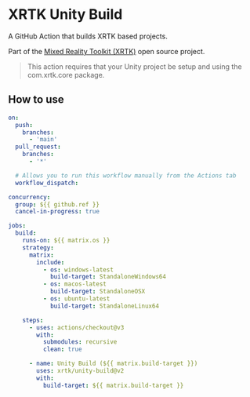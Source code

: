 # XRTK Unity Build

A GitHub Action that builds XRTK based projects.

Part of the [Mixed Reality Toolkit (XRTK)](https://github.com/XRTK) open source project.

> This action requires that your Unity project be setup and using the com.xrtk.core package.

## How to use

```yaml
on:
  push:
    branches:
      - 'main'
  pull_request:
    branches:
      - '*'

  # Allows you to run this workflow manually from the Actions tab
  workflow_dispatch:

concurrency:
  group: ${{ github.ref }}
  cancel-in-progress: true

jobs:
  build:
    runs-on: ${{ matrix.os }}
    strategy:
      matrix:
        include:
          - os: windows-latest
            build-target: StandaloneWindows64
          - os: macos-latest
            build-target: StandaloneOSX
          - os: ubuntu-latest
            build-target: StandaloneLinux64

    steps:
      - uses: actions/checkout@v3
        with:
          submodules: recursive
          clean: true

      - name: Unity Build (${{ matrix.build-target }})
        uses: xrtk/unity-build@v2
        with:
          build-target: ${{ matrix.build-target }}
```
